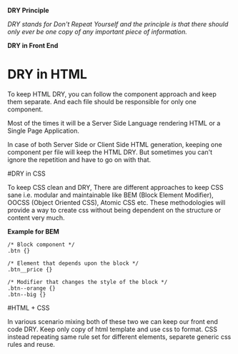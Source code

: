 
**DRY Principle**

*DRY stands for Don't Repeat Yourself and the principle is that there should only ever be one copy of any important piece of information.*

**DRY in Front End**

# DRY in HTML

To keep HTML DRY, you can follow the component approach and keep them separate. And each file should be responsible for only one component.

Most of the times it will be a Server Side Language rendering HTML or a Single Page Application.

In case of both Server Side or Client Side HTML generation, keeping one component per file will keep the HTML DRY. But sometimes you can't ignore the repetition and have to go on with that.


#DRY in CSS

To keep CSS clean and DRY, There are different approaches to keep CSS sane i.e. modular and maintainable like BEM (Block Element Modifier), OOCSS (Object Oriented CSS), Atomic CSS etc. These methodologies will provide a way to create css without being dependent on the structure or content very much.

**Example for BEM**

```
/* Block component */
.btn {}

/* Element that depends upon the block */ 
.btn__price {}

/* Modifier that changes the style of the block */
.btn--orange {} 
.btn--big {}
```

#HTML + CSS

In various scenario mixing both of these two we can keep our front end code DRY.
Keep only copy of html template and use css to format.
CSS instead repeating same rule set for different elements, separete generic css rules and reuse.

